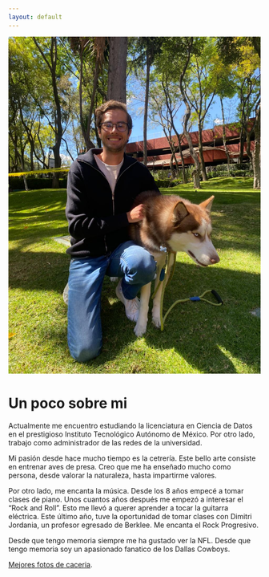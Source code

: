 ```yaml
---
layout: default
---
```

![Branching](assets/images/foto1.jpg)

# Un poco sobre mi

Actualmente me encuentro estudiando la
licenciatura en Ciencia de Datos en el prestigioso Instituto Tecnológico
Autónomo de México. Por otro lado, trabajo como administrador de las redes de la universidad.

Mi pasión desde hace mucho tiempo es la cetrería. Este bello arte consiste
en entrenar aves de presa. Creo que me ha enseñado mucho como persona,
desde valorar la naturaleza, hasta impartirme valores. 

Por otro lado, me encanta la música. Desde los 8 años empecé a tomar
clases de piano. Unos cuantos años después me empezó a interesar el “Rock and
Roll”. Esto me llevó a querer aprender a tocar la guitarra eléctrica. Este último
año, tuve la oportunidad de tomar clases con Dimitri Jordania, un profesor
egresado de Berklee. Me encanta el Rock Progresivo.

Desde que tengo memoria siempre me ha gustado ver la NFL. Desde que tengo memoria soy un apasionado fanatico de los Dallas Cowboys. 


[Mejores fotos de caceria](./another-page.html).

